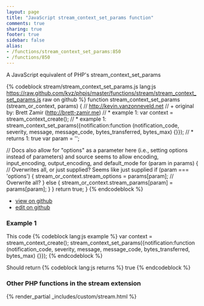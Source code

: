 ```yaml
---
layout: page
title: "JavaScript stream_context_set_params function"
comments: true
sharing: true
footer: true
sidebar: false
alias:
- /functions/stream_context_set_params:850
- /functions/850
---
```

<!-- Generated by Rakefile:build -->
A JavaScript equivalent of PHP's stream_context_set_params

{% codeblock stream/stream_context_set_params.js lang:js https://raw.github.com/kvz/phpjs/master/functions/stream/stream_context_set_params.js raw on github %}
function stream_context_set_params (stream_or_context, params) {
  // http://kevin.vanzonneveld.net
  // +   original by: Brett Zamir (http://brett-zamir.me)
  // *     example 1: var context = stream_context_create();
  // *     example 1: stream_context_set_params({notification:function (notification_code, severity, message, message_code, bytes_transferred, bytes_max) {}});
  // *     returns 1: true
  var param = '';

  // Docs also allow for "options" as a parameter here (i.e., setting options instead of parameters) and source seems to allow encoding, input_encoding, output_encoding, and default_mode
  for (param in params) { // Overwrites all, or just supplied? Seems like just supplied
    if (param === 'options') {
      stream_or_context.stream_options = params[param]; // Overwrite all?
    } else {
      stream_or_context.stream_params[param] = params[param];
    }
  }
  return true;
}
{% endcodeblock %}

 - [view on github](https://github.com/kvz/phpjs/blob/master/functions/stream/stream_context_set_params.js)
 - [edit on github](https://github.com/kvz/phpjs/edit/master/functions/stream/stream_context_set_params.js)

### Example 1
This code
{% codeblock lang:js example %}
var context = stream_context_create();
stream_context_set_params({notification:function (notification_code, severity, message, message_code, bytes_transferred, bytes_max) {}});
{% endcodeblock %}

Should return
{% codeblock lang:js returns %}
true
{% endcodeblock %}


### Other PHP functions in the stream extension
{% render_partial _includes/custom/stream.html %}
